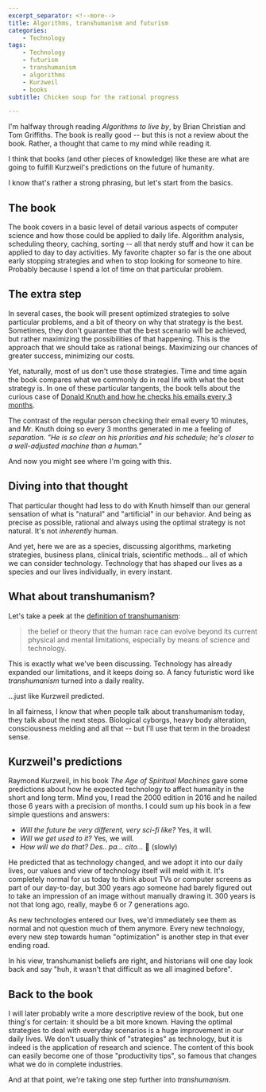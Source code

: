 ```yaml
---
excerpt_separator: <!--more-->
title: Algorithms, transhumanism and futurism
categories:
    - Technology
tags:
    - Technology
    - futurism
    - transhumanism
    - algorithms
    - Kurzweil
    - books
subtitle: Chicken soup for the rational progress

---
```


I'm halfway through reading _Algorithms to live by_, by Brian Christian and Tom Griffiths. The book is really good -- but this is not a review about the book. Rather, a thought that came to my mind while reading it.

I think that books (and other pieces of knowledge) like these are what are going to fulfill Kurzweil's predictions on the future of humanity.

<!--more-->

I know that's rather a strong phrasing, but let's start from the basics.

## The book

The book covers in a basic level of detail various aspects of computer science and how those could be applied to daily life. Algorithm analysis, scheduling theory, caching, sorting -- all that nerdy stuff and how it can be applied to day to day activities. My favorite chapter so far is the one about early stopping strategies and when to stop looking for someone to hire. Probably because I spend a lot of time on that particular problem.

## The extra step

In several cases, the book will present optimized strategies to solve particular problems, and a bit of theory on why that strategy is the best. Sometimes, they don't guarantee that the best scenario will be achieved, but rather maximizing the possibilities of that happening. This is the approach that we should take as rational beings. Maximizing our chances of greater success, minimizing our costs.

Yet, naturally, most of us don't use those strategies. Time and time again the book compares what we commonly do in real life with what the best strategy is. In one of these particular tangents, the book tells about the curious case of [Donald Knuth and how he checks his emails every 3 months](https://www.calnewport.com/blog/2008/07/17/bonus-post-how-the-worlds-most-famous-computer-scientist-checks-e-mail-only-once-every-three-months/).

The contrast of the regular person checking their email every 10 minutes, and Mr. Knuth doing so every 3 months generated in me a feeling of _separation_. _"He is so clear on his priorities and his schedule; he's closer to a well-adjusted machine than a human."_

And now you might see where I'm going with this.

## Diving into that thought

That particular thought had less to do with Knuth himself than our general sensation of what is "natural" and "artificial" in our behavior. And being as precise as possible, rational and always using the optimal strategy is not natural. It's not _inherently_ human.

And yet, here we are as a species, discussing algorithms, marketing strategies, business plans, clinical trials, scientific methods... all of which we can consider technology. Technology that has shaped our lives as a species and our lives individually, in every instant.

## What about transhumanism?

Let's take a peek at the [definition of transhumanism](https://www.lexico.com/en/definition/transhumanism): 

> the belief or theory that the human race can evolve beyond its current physical and mental limitations, especially by means of science and technology.

This is exactly what we've been discussing. Technology has already expanded our limitations, and it keeps doing so. A fancy futuristic word like _transhumanism_ turned into a daily reality.

...just like Kurzweil predicted.

In all fairness, I know that when people talk about transhumanism today, they talk about the next steps. Biological cyborgs, heavy body alteration, consciousness melding and all that -- but I'll use that term in the broadest sense.

## Kurzweil's predictions

Raymond Kurzweil, in his book _The Age of Spiritual Machines_ gave some predictions about how he expected technology to affect humanity in the short and long term. Mind you, I read the 2000 edition in 2016 and he nailed those 6 years with a precision of months. I could sum up his book in a few simple questions and answers:

- _Will the future be very different, very sci-fi like?_ Yes, it will.
- _Will we get used to it?_ Yes, we will.
- _How will we do that?_ _Des.. pa... cito..._ 🎵 (slowly)

He predicted that as technology changed, and we adopt it into our daily lives, our values and view of technology itself will meld with it. It's completely normal for us today to think about TVs or computer screens as part of our day-to-day, but 300 years ago someone had barely figured out to take an impression of an image without manually drawing it. 300 years is not that long ago, really, maybe 6 or 7 generations ago.

As new technologies entered our lives, we'd immediately see them as normal and not question much of them anymore. Every new technology, every new step towards human "optimization" is another step in that ever ending road.

In his view, transhumanist beliefs are right, and historians will one day look back and say "huh, it wasn't that difficult as we all imagined before".

## Back to the book

I will later probably write a more descriptive review of the book, but one thing's for certain: it should be a bit more known. Having the optimal strategies to deal with everyday scenarios is a huge improvement in our daily lives. We don't usually think of "strategies" as technology, but it is indeed is the application of research and science. The content of this book can easily become one of those "productivity tips", so famous that changes what we do in complete industries.

And at that point, we're taking one step further into _transhumanism_.
